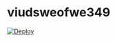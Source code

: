 # viudsweofwe349
[![Deploy](https://www.herokucdn.com/deploy/button.svg)](https://heroku.com/deploy)
